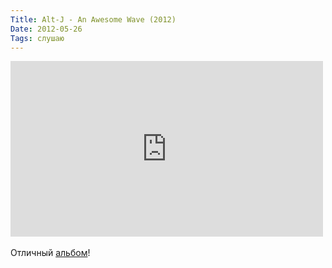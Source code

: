 ```yaml
---
Title: Alt-J - An Awesome Wave (2012)
Date: 2012-05-26
Tags: слушаю
---
```


<div class="text"><iframe src="http://player.vimeo.com/video/39430834?color=ffffff" width="500" height="281" frameborder="0" webkitallowfullscreen="webkitallowfullscreen" mozallowfullscreen="mozallowfullscreen" allowfullscreen="allowfullscreen"></iframe><br /><br />
Отличный <a href="http://www.discogs.com/-alt-j-An-Awesome-Wave/release/3588408">альбом</a>!</div>